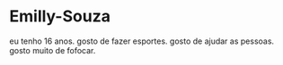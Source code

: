 # Emilly-Souza
eu tenho 16 anos.
gosto de fazer esportes.
gosto de ajudar as pessoas.
gosto muito de fofocar.
